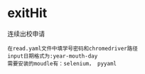 # exitHit
连续出校申请

```angular2
在read.yaml文件中填学号密码和chromedriver路径
input日期格式为:year-mouth-day
需要安装的moudle有：selenium， pyyaml 
```